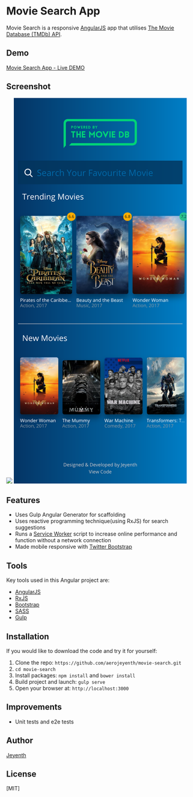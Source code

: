 # Movie Search App 

Movie Search is a responsive [AngularJS](https://angularjs.org/) app that utilises [The Movie Database (TMDb) API](https://www.themoviedb.org/documentation/api).

## Demo
[Movie Search App - Live DEMO](https://movie-app-d993e.firebaseapp.com)

## Screenshot

![](https://github.com/aerojeyenth/movie-search/blob/master/screenshots/webView.png)
![](https://github.com/aerojeyenth/movie-search/blob/master/screenshots/mobileView.png)

## Features
* Uses Gulp Angular Generator for scaffolding
* Uses reactive programming technique(using RxJS) for search suggestions
* Runs a [Service Worker](https://github.com/w3c/ServiceWorker) script to increase online performance and function without a network connection
*  Made mobile responsive with [Twitter Bootstrap](http://getbootstrap.com/)

## Tools
Key tools used in this Angular project are:

* [AngularJS](https://angularjs.org/)
* [RxJS](http://reactivex.io/rxjs/)
* [Bootstrap](http://getbootstrap.com/)
* [SASS](http://sass-lang.com/)
* [Gulp](http://gulpjs.com/)

## Installation

If you would like to download the code and try it for yourself:

1. Clone the repo: `https://github.com/aerojeyenth/movie-search.git`
2. `cd movie-search`
2. Install packages: `npm install` and `bower install`
3. Build project and launch: `gulp serve`
4. Open your browser at: `http://localhost:3000`

## Improvements
* Unit tests and e2e tests

## Author
[Jeyenth](http://www.jeyenth.com)

## License
[MIT]
